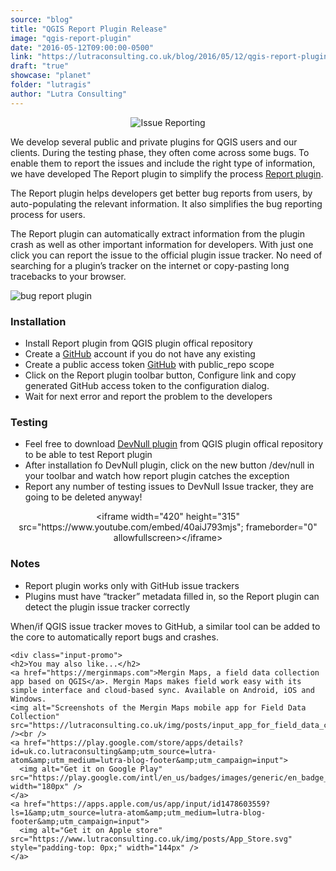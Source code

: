 ```yaml
---
source: "blog"
title: "QGIS Report Plugin Release"
image: "qgis-report-plugin"
date: "2016-05-12T09:00:00-0500"
link: "https://lutraconsulting.co.uk/blog/2016/05/12/qgis-report-plugin/"
draft: "true"
showcase: "planet"
folder: "lutragis"
author: "Lutra Consulting"
---
```


<center>
	<img alt="Issue Reporting" src="https://raw.githubusercontent.com/lutraconsulting/qgis-report-plugin/master/images/icon_128.png" />
</center>

<p>We develop several public and private plugins for QGIS users and our clients. During the testing phase, they often come across some bugs. To enable them to report the issues and include the right type of information, we have developed The Report plugin to simplify the process <a href="http://plugins.qgis.org/plugins/report/">Report plugin</a>.</p>

<!-- more -->

<p>The Report plugin helps developers get better bug reports from users, by auto-populating the relevant information. It also simplifies the bug reporting process for users.</p>

<p>The Report plugin can automatically extract information from the plugin crash as well as other important information for developers. With just one click you can report the issue to the official plugin issue tracker. No need of searching for a plugin’s tracker on the internet or copy-pasting long tracebacks to your browser.</p>

<p><img alt="bug report plugin" src="https://www.lutraconsulting.co.uk/img/posts/bug_report.png" /></p>

<h3 id="installation">Installation</h3>
<ul>
  <li>Install Report plugin from QGIS plugin offical repository</li>
  <li>Create a <a href="https://github.com/">GitHub</a> account if you do not have any existing</li>
  <li>Create a public access token <a href="https://github.com/settings/tokens/new">GitHub</a> with public_repo scope</li>
  <li>Click on the Report plugin toolbar button, Configure link and copy generated GitHub access token to the configuration dialog.</li>
  <li>Wait for next error and report the problem to the developers</li>
</ul>

<h3 id="testing">Testing</h3>
<ul>
  <li>Feel free to download <a href="https://github.com/lutraconsulting/qgis-dev-null-plugin" title="devnull">DevNull plugin</a> from QGIS plugin offical repository to be able to test Report plugin</li>
  <li>After installation fo DevNull plugin, click on the new button /dev/null in your toolbar and watch how report plugin catches the exception</li>
  <li>Report any number of testing issues to DevNull Issue tracker, they are going to be deleted anyway!</li>
</ul>

<center>
  &lt;iframe width="420" height="315" src="https://www.youtube.com/embed/40aiJ793mjs"; frameborder="0" allowfullscreen&gt;&lt;/iframe&gt;
</center>

<h3 id="notes">Notes</h3>
<ul>
  <li>Report plugin works only with GitHub issue trackers</li>
  <li>Plugins must have “tracker” metadata filled in, so the Report plugin can detect the plugin issue tracker correctly</li>
</ul>

<p>When/if QGIS issue tracker moves to GitHub, a similar tool can be added to the core to automatically report bugs and crashes.</p>

    <div class="input-promo">
    <h2>You may also like...</h2>
    <a href="https://merginmaps.com">Mergin Maps, a field data collection app based on QGIS</a>. Mergin Maps makes field work easy with its simple interface and cloud-based sync. Available on Android, iOS and Windows.
    <img alt="Screenshots of the Mergin Maps mobile app for Field Data Collection" src="https://lutraconsulting.co.uk/img/posts/input_app_for_field_data_collection.jpg" /><br />
    <a href="https://play.google.com/store/apps/details?id=uk.co.lutraconsulting&amp;utm_source=lutra-atom&amp;utm_medium=lutra-blog-footer&amp;utm_campaign=input">
      <img alt="Get it on Google Play" src="https://play.google.com/intl/en_us/badges/images/generic/en_badge_web_generic.png" width="180px" />
    </a>
    <a href="https://apps.apple.com/us/app/input/id1478603559?ls=1&amp;utm_source=lutra-atom&amp;utm_medium=lutra-blog-footer&amp;utm_campaign=input">
      <img alt="Get it on Apple store" src="https://www.lutraconsulting.co.uk/img/posts/App_Store.svg" style="padding-top: 0px;" width="144px" />
    </a>
  </div>
